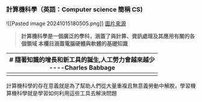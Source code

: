### 計算機科學（英語：Computer science 簡稱 CS)

![[Pasted image 20241015180505.png]]
[圖片來源](https://www.itbaima.cn/document/jd3e8u5cmvx5gco6)

>**計算機科學是一個廣泛的學科，涵蓋了與計算、資訊處理及其應用有關的各個領域
>本欄目涵蓋電腦硬體與軟體的基礎知識**

| # 隨著知識的增長和新工具的誕生,人工勞力會越來越少<br>----Charles Babbage<br> |
| ----------------------------------------------------- |
|                                                       |

計算機科學的存在意義就是為了幫助人們從大量重複且無意義勞動中解脫，學習機算機科學就是學習如何利用這些工具去解決問題